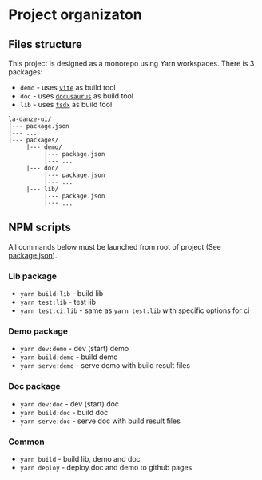 # Project organizaton

## Files structure

This project is designed as a monorepo using Yarn workspaces. There is 3 packages:
* `demo` - uses [`vite`](https://github.com/vitejs/vite) as build tool
* `doc` -  uses [`docusaurus`](https://github.com/facebook/docusaurus) as build tool
* `lib` - uses [`tsdx`](https://github.com/formium/tsdx) as build tool 
```
la-danze-ui/
|--- package.json
|--- ...
|--- packages/
     |--- demo/
          |--- package.json
          |--- ...
     |--- doc/
          |--- package.json
          |--- ...
     |--- lib/
          |--- package.json
          |--- ...
```


## NPM scripts

All commands below must be launched from root of project (See [package.json](package.json)). 

### Lib package

* `yarn build:lib` - build lib
* `yarn test:lib` - test lib
* `yarn test:ci:lib` - same as `yarn test:lib` with specific options for ci
  
### Demo package

* `yarn dev:demo` - dev (start) demo
* `yarn build:demo` - build demo
* `yarn serve:demo` - serve demo with build result files

### Doc package

* `yarn dev:doc` - dev (start) doc
* `yarn build:doc` - build doc
* `yarn serve:doc` - serve doc with build result files

### Common

* `yarn build` - build lib, demo and doc
* `yarn deploy` - deploy doc and demo to github pages